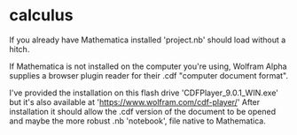 calculus
========
If you already have Mathematica installed 'project.nb' should load without a hitch.

If Mathematica is not installed on the computer you're using, Wolfram Alpha supplies a browser plugin reader for their .cdf "computer document format".

I've provided the installation on this flash drive 'CDFPlayer_9.0.1_WIN.exe' but it's also available at 
'https://www.wolfram.com/cdf-player/'
After installation it should allow the .cdf version of the document to be opened and maybe the more robust .nb 'notebook', file native to Mathematica.
